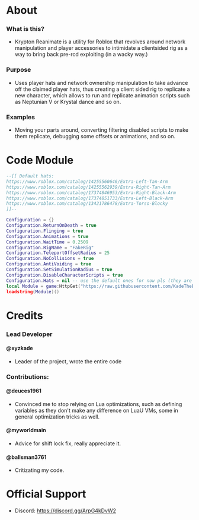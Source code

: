 # About
### What is this?
  - Krypton Reanimate is a utility for Roblox that revolves around network manipulation and player accessories to intimidate a clientsided rig as a way to bring back pre-rcd exploiting (in a wacky way.)

### Purpose
  - Uses player hats and network ownership manipulation to take advance off the claimed player hats, thus creating a client sided rig to replicate a new character, which allows to run and replicate animation scripts such as Neptunian V or Krystal dance and so on.

### Examples
  - Moving your parts around, converting filtering disabled scripts to make them replicate, debugging some offsets or animations, and so on.

# Code Module
```lua
--[[ Default hats:
https://www.roblox.com/catalog/14255560646/Extra-Left-Tan-Arm
https://www.roblox.com/catalog/14255562939/Extra-Right-Tan-Arm
https://www.roblox.com/catalog/17374846953/Extra-Right-Black-Arm
https://www.roblox.com/catalog/17374851733/Extra-Left-Black-Arm
https://www.roblox.com/catalog/13421786478/Extra-Torso-Blocky
]]--

Configuration = {}
Configuration.ReturnOnDeath = true
Configuration.Flinging = true
Configuration.Animations = true
Configuration.WaitTime = 0.2509
Configuration.RigName = "FakeRig"
Configuration.TeleportOffsetRadius = 25
Configuration.NoCollisions = true
Configuration.AntiVoiding = true
Configuration.SetSimulationRadius = true
Configuration.DisableCharacterScripts = true
Configuration.Hats = nil -- use the default ones for now pls (they are on discord server)
local Module = game:HttpGet("https://raw.githubusercontent.com/KadeTheExploiter/Krypton/main/Module.luau")
loadstring(Module)()
```

# Credits

### Lead Developer

#### @xyzkade 
  - Leader of the project, wrote the entire code

### Contributions:

#### @deuces1961
  - Convinced me to stop relying on Lua optimizations, such as defining variables as they don't make any difference on LuaU VMs, some in general optimization tricks as well.

#### @myworldmain
  - Advice for shift lock fix, really appreciate it.

#### @ballsman3761
  - Critizating my code.

# Official Support
- Discord: https://discord.gg/ArpG4kDvW2
